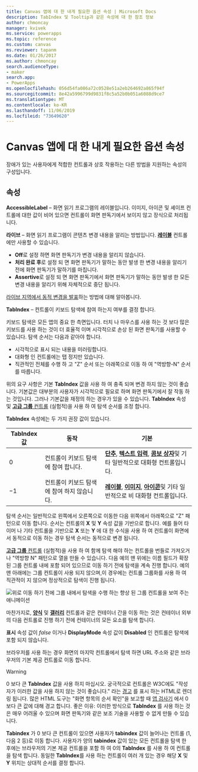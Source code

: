 ```yaml
---
title: Canvas 앱에 대 한 내게 필요한 옵션 속성 | Microsoft Docs
description: TabIndex 및 Tooltip과 같은 속성에 대 한 참조 정보
author: chmoncay
manager: kvivek
ms.service: powerapps
ms.topic: reference
ms.custom: canvas
ms.reviewer: tapanm
ms.date: 01/26/2017
ms.author: chmoncay
search.audienceType:
- maker
search.app:
- PowerApps
ms.openlocfilehash: 056d54fa086a72c0528e51a2eb264692a865f94f
ms.sourcegitcommit: 8e42a5996799d9831f8c5a52b0b051a6088d9ce7
ms.translationtype: MT
ms.contentlocale: ko-KR
ms.lasthandoff: 11/06/2019
ms.locfileid: "73649620"
---
```

# <a name="accessibility-properties-for-canvas-apps"></a>Canvas 앱에 대 한 내게 필요한 옵션 속성

장애가 있는 사용자에게 적합한 컨트롤과 상호 작용하는 다른 방법을 지원하는 속성의 구성입니다.

## <a name="properties"></a>속성

**AccessibleLabel** – 화면 읽기 프로그램의 레이블입니다. 이미지, 아이콘 및 셰이프 컨트롤에 대한 값이 비어 있으면 컨트롤이 화면 판독기에서 보이지 않고 장식으로 처리됩니다.

**라이브** – 화면 읽기 프로그램이 콘텐츠 변경 내용을 알리는 방법입니다. **[레이블](control-text-box.md)** 컨트롤에만 사용할 수 있습니다.

* **Off**로 설정 하면 화면 판독기가 변경 내용을 알리지 않습니다.
* **처리 완료 후**로 설정 되 면 화면 판독기가 말하는 동안 발생 한 변경 내용을 알리기 전에 화면 판독기가 말하기를 마칩니다.
* **Assertive**로 설정 되 면 화면 판독기에서 화면 판독기가 말하는 동안 발생 한 모든 변경 내용을 알리기 위해 자체적으로 중단 됩니다.

[라이브 지역에서 동적 변경을 발표](../accessible-apps-live-regions.md)하는 방법에 대해 알아봅니다.

**TabIndex** – 컨트롤이 키보드 탐색에 참여 하는지 여부를 결정 합니다.

키보드 탐색은 모든 앱의 중요 한 측면입니다.  터치 나 마우스를 사용 하는 것 보다 많은 키보드를 사용 하는 것이 더 효율적 이며 시각적으로 손상 된 화면 판독기를 사용할 수 있습니다.  탐색 순서는 다음과 같아야 합니다.
- 시각적으로 표시 되는 내용을 미러링합니다.
- 대화형 인 컨트롤에는 탭 정지만 있습니다.
- 직관적인 전체를 수행 하 고 "Z" 순서 또는 아래쪽으로 이동 하 여 "역방향-N" 순서를 따릅니다.

위의 요구 사항은 기본 **TabIndex** 값을 사용 하 여 충족 되며 변경 하지 않는 것이 좋습니다.  기본값은 대부분의 사용자가 시각적으로 필요로 하며 화면 판독기에서 잘 작동 하는 것입니다.  그러나 기본값을 재정의 하는 경우가 있을 수 있습니다.  **TabIndex** 속성 및 [ **고급 그룹** 컨트롤](https://powerapps.microsoft.com/blog/enhanced-group-experimental-control-with-layout-control-and-nesting/) (실험적)을 사용 하 여 탐색 순서를 조정 합니다.  

**TabIndex** 속성에는 두 가지 권장 값이 있습니다.

| TabIndex 값 | 동작 | 기본 |
|----------------|----------|-------------|
| 0 | 컨트롤이 키보드 탐색에 참여 합니다. | [**단추**](control-button.md), [**텍스트 입력**](control-text-input.md), [**콤보 상자**](control-combo-box.md)및 기타 일반적으로 대화형 컨트롤입니다. |
| &minus;1 | 컨트롤이 키보드 탐색에 참여 하지 않습니다. | [**레이블**](control-text-box.md), [**이미지**](control-image.md), [**아이콘**](control-shapes-icons.md)및 기타 일반적으로 비 대화형 컨트롤입니다. |

탐색 순서는 일반적으로 왼쪽에서 오른쪽으로 이동한 다음 위쪽에서 아래쪽으로 "Z" 패턴으로 이동 합니다. 순서는 컨트롤의 **X** 및 **Y** 속성 값을 기반으로 합니다. 예를 들어 타이머 나 기타 컨트롤을 기반으로 **X** 또는 **Y** 에 대 한 수식을 사용 하 여 컨트롤이 화면에서 동적으로 이동 하는 경우 탐색 순서는 동적으로 변경 됩니다.

[ **고급 그룹** 컨트롤](https://powerapps.microsoft.com/blog/enhanced-group-experimental-control-with-layout-control-and-nesting/) (실험적)을 사용 하 여 함께 탐색 해야 하는 컨트롤을 번들로 가져오거나 "역방향 N" 패턴으로 열을 만들 수 있습니다.  다음 예의 맨 위에는 이름 필드가 확장 된 그룹 컨트롤 내에 포함 되어 있으므로 이동 하기 전에 탐색을 계속 진행 합니다.  예의 맨 아래에는 그룹 컨트롤이 사용 되지 않으며,이 경우에는 컨트롤 그룹화를 사용 하 여 직관적이 지 않으며 정상적으로 탐색이 진행 됩니다. 

![위로 이동 하기 전에 그룹 내에서 탐색을 수행 하는 향상 된 그룹 컨트롤을 보여 주는 애니메이션](media/properties-accessibility/enhanced-group.gif)

마찬가지로, [**양식**](control-form-detail.md) 및 [**갤러리**](control-gallery.md) 컨트롤과 같은 컨테이너 간을 이동 하는 것은 컨테이너 외부의 다음 컨트롤로 진행 하기 전에 컨테이너의 모든 요소를 탐색 합니다.  

**표시** 속성 값이 *false* 이거나 **DisplayMode** 속성 값이 **Disabled** 인 컨트롤은 탐색에 포함 되지 않습니다.  

브라우저를 사용 하는 경우 화면의 마지막 컨트롤에서 탐색 하면 URL 주소와 같은 브라우저의 기본 제공 컨트롤로 이동 합니다.  

> [!WARNING]
> 0 보다 큰 **TabIndex** 값을 사용 하지 마십시오. 궁극적으로 컨트롤은 W3C에도 "작성자가 이러한 값을 사용 하지 않는 것이 좋습니다." 라는 [경고](https://www.w3.org/TR/wai-aria-practices/#kbd_general_between) 를 표시 하는 HTML로 렌더링 됩니다. 많은 HTML 도구는 "화면 항목의 순서 확인"을 보고할 때 [앱 검사기](../accessibility-checker.md) 에서 0 보다 큰 값에 대해 경고 합니다.  좋은 이유: 이러한 방식으로 **TabIndex** 를 사용 하는 것은 매우 어려울 수 있으며 화면 판독기와 같은 보조 기술을 사용할 수 없게 만들 수 있습니다.
> 
> **Tabindex** 가 0 보다 큰 컨트롤이 있으면 사용자가 **tabindex** 값이 늘어나는 컨트롤 (1, 다음 2 등)로 이동 합니다. 사용자가 양의 **tabindex** 값이 있는 모든 컨트롤을 탐색 한 후에는 브라우저의 기본 제공 컨트롤을 포함 하 여 0의 **TabIndex** 를 사용 하 여 컨트롤을 탐색 합니다. 동일한 **TabIndex**를 사용 하는 컨트롤이 여러 개 있는 경우 해당 **X** 및 **Y** 위치는 상대적 순서를 결정 합니다.






